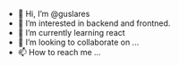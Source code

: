 - 👋 Hi, I’m @guslares
- 👀 I’m interested in backend and frontned.
- 🌱 I’m currently learning react
- 💞️ I’m looking to collaborate on ...
- 📫 How to reach me ...

<!---
guslares/guslares is a ✨ special ✨ repository because its `README.md` (this file) appears on your GitHub profile.
You can click the Preview link to take a look at your changes.
--->
